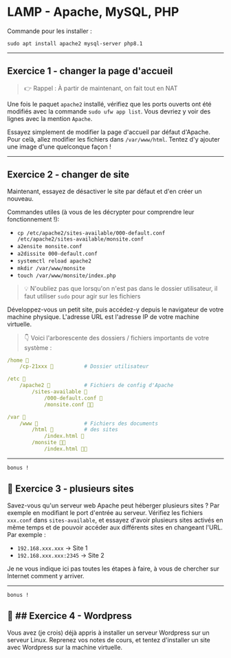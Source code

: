 # LAMP - Apache, MySQL, PHP
Commande pour les installer :
```shell
sudo apt install apache2 mysql-server php8.1
```

---

## Exercice 1 - changer la page d'accueil
> 👉 Rappel : À partir de maintenant, on fait tout en NAT

Une fois le paquet `apache2` installé, vérifiez que les ports ouverts ont été modifiés avec la commande `sudo ufw app list`. Vous devriez y voir des lignes avec la mention `Apache`.

Essayez simplement de modifier la page d'accueil par défaut d'Apache.
Pour celà, allez modifier les fichiers dans `/var/www/html`. Tentez d'y ajouter une image d'une quelconque façon !

---

## Exercice 2 - changer de site
Maintenant, essayez de désactiver le site par défaut et d'en créer un nouveau.

Commandes utiles (à vous de les décrypter pour comprendre leur fonctionnement !):
- `cp /etc/apache2/sites-available/000-default.conf /etc/apache2/sites-available/monsite.conf`
- `a2ensite monsite.conf`
- `a2dissite 000-default.conf`
- `systemctl reload apache2`
- `mkdir /var/www/monsite`
- `touch /var/www/monsite/index.php`

> 💡 N'oubliez pas que lorsqu'on n'est pas dans le dossier utilisateur, il faut utiliser `sudo` pour agir sur les fichiers

Développez-vous un petit site, puis accédez-y depuis le navigateur de votre machine physique. L'adresse URL est l'adresse IP de votre machine virtuelle.

> 👇 Voici l'arborescente des dossiers / fichiers importants de votre système :

```yaml
/home 📂
	/cp-21xxx 📂          # Dossier utilisateur

/etc 📂                  
	/apache2 📂           # Fichiers de config d'Apache
		/sites-available 📂
			/000-default.conf 📄
			/monsite.conf 📄🆕

/var 📂
	/www 📂               # Fichiers des documents
		/html 📂          # des sites
			/index.html 📄
		/monsite 📂🆕
			/index.html 📄🆕

```

---

`bonus !`
## 🎁 Exercice 3 - plusieurs sites
Savez-vous qu'un serveur web Apache peut héberger plusieurs sites ? Par exemple en modifiant le port d'entrée au serveur. Vérifiez les fichiers `xxx.conf`  dans `sites-available`, et essayez d'avoir plusieurs sites activés en même temps et de pouvoir accéder aux différents sites en changeant l'URL. Par exemple :
- `192.168.xxx.xxx` -> Site 1
- `192.168.xxx.xxx:2345` -> Site 2

Je ne vous indique ici pas toutes les étapes à faire, à vous de chercher sur Internet comment y arriver.

---

`bonus !`
## 🎁 ## Exercice 4 - Wordpress
Vous avez (je crois) déjà appris à installer un serveur Wordpress sur un serveur Linux. Reprenez vos notes de cours, et tentez d'installer un site avec Wordpress sur la machine virtuelle.  

